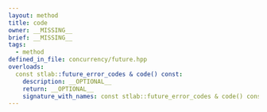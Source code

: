 ```yaml
---
layout: method
title: code
owner: __MISSING__
brief: __MISSING__
tags:
  - method
defined_in_file: concurrency/future.hpp
overloads:
  const stlab::future_error_codes & code() const:
    description: __OPTIONAL__
    return: __OPTIONAL__
    signature_with_names: const stlab::future_error_codes & code() const
---
```


